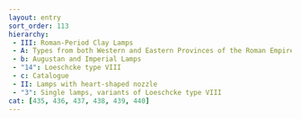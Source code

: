 ```yaml
---
layout: entry
sort_order: 113
hierarchy:
 - III: Roman-Period Clay Lamps
 - A: Types from both Western and Eastern Provinces of the Roman Empire
 - b: Augustan and Imperial Lamps
 - "14": Loeschcke type VIII
 - c: Catalogue
 - II: Lamps with heart-shaped nozzle
 - "3": Single lamps, variants of Loeschcke type VIII
cat: [435, 436, 437, 438, 439, 440]
---
```

